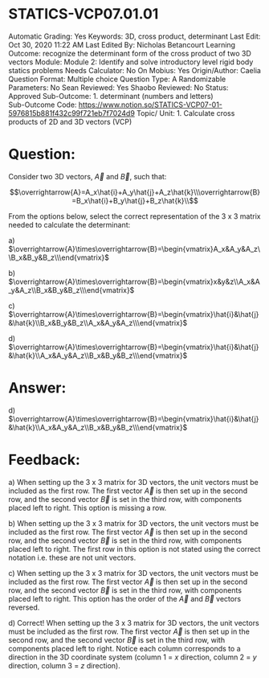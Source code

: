 # STATICS-VCP07.01.01

Automatic Grading: Yes
Keywords: 3D, cross product, determinant
Last Edit: Oct 30, 2020 11:22 AM
Last Edited By: Nicholas Betancourt
Learning Outcome: recognize the determinant form of the cross product of two 3D vectors
Module: Module 2: Identify and solve introductory level rigid body statics problems
Needs Calculator: No
On Mobius: Yes
Origin/Author: Caelia
Question Format: Multiple choice
Question Type: A
Randomizable Parameters: No
Sean Reviewed: Yes
Shaobo Reviewed: No
Status: Approved
Sub-Outcome: 1. determinant (numbers and letters)                                                
Sub-Outcome Code: https://www.notion.so/STATICS-VCP07-01-5976815b881f432c99f721eb7f7024d9
Topic/ Unit: 1. Calculate cross products of 2D and 3D vectors (VCP)

# Question:

Consider two 3D vectors, $\overrightarrow{A}$ and $\overrightarrow{B}$, such that:

$$\overrightarrow{A}=A_x\hat{i}+A_y\hat{j}+A_z\hat{k}\\\overrightarrow{B}=B_x\hat{i}+B_y\hat{j}+B_z\hat{k}\\$$

From the options below, select the correct representation of the 3 x 3 matrix needed to calculate the determinant:

a) $\overrightarrow{A}\times\overrightarrow{B}=\begin{vmatrix}A_x&A_y&A_z\\B_x&B_y&B_z\\\end{vmatrix}$

b) $\overrightarrow{A}\times\overrightarrow{B}=\begin{vmatrix}x&y&z\\A_x&A_y&A_z\\B_x&B_y&B_z\\\end{vmatrix}$

c) $\overrightarrow{A}\times\overrightarrow{B}=\begin{vmatrix}\hat{i}&\hat{j}&\hat{k}\\B_x&B_y&B_z\\A_x&A_y&A_z\\\end{vmatrix}$

d) $\overrightarrow{A}\times\overrightarrow{B}=\begin{vmatrix}\hat{i}&\hat{j}&\hat{k}\\A_x&A_y&A_z\\B_x&B_y&B_z\\\end{vmatrix}$

# Answer:

d) $\overrightarrow{A}\times\overrightarrow{B}=\begin{vmatrix}\hat{i}&\hat{j}&\hat{k}\\A_x&A_y&A_z\\B_x&B_y&B_z\\\end{vmatrix}$

# Feedback:

a) When setting up the 3 x 3 matrix for 3D vectors, the unit vectors must be included as the first row. The first vector $\overrightarrow{A}$ is then set up in the second row, and the second vector $\overrightarrow{B}$ is set in the third row, with components placed left to right. This option is missing a row. 

b) When setting up the 3 x 3 matrix for 3D vectors, the unit vectors must be included as the first row. The first vector $\overrightarrow{A}$ is then set up in the second row, and the second vector $\overrightarrow{B}$ is set in the third row, with components placed left to right.  The first row in this option is not stated using the correct notation i.e. these are not unit vectors. 

c) When setting up the 3 x 3 matrix for 3D vectors, the unit vectors must be included as the first row. The first vector $\overrightarrow{A}$ is then set up in the second row, and the second vector $\overrightarrow{B}$ is set in the third row, with components placed left to right. This option has the order of the $\overrightarrow{A}$ and $\overrightarrow{B}$ vectors reversed. 

d) Correct! When setting up the 3 x 3 matrix for 3D vectors, the unit vectors must be included as the first row. The first vector $\overrightarrow{A}$ is then set up in the second row, and the second vector $\overrightarrow{B}$ is set in the third row, with components placed left to right. Notice each column corresponds to a direction in the 3D coordinate system (column 1 = $x$ direction, column 2 = $y$ direction, column 3 = $z$ direction).
